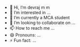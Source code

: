 - 👋 Hi, I’m devraj m m
- 👀 I’m interested in ...
- 🌱 I’m currently a MCA student 
- 💞️ I’m looking to collaborate on ...
- 📫 How to reach me ...
- 😄 Pronouns: ...
- ⚡ Fun fact: ...

<!---
Dev123mm/Dev123mm is a ✨ special ✨ repository because its `README.md` (this file) appears on your GitHub profile.
You can click the Preview link to take a look at your changes.
--->
